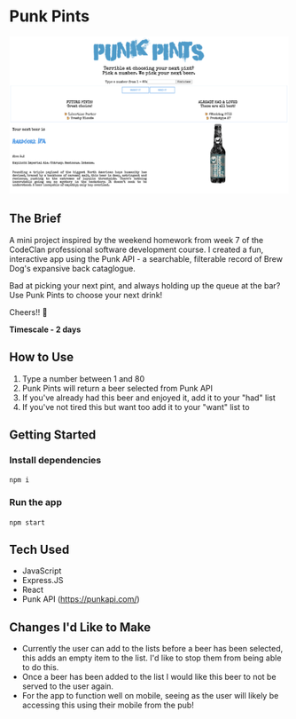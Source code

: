 # Punk Pints

<img width="600" alt="Punk Pints app showing a selected beer, the had list & the want list" src="src/images/punk-pints.png"></img>

## The Brief

A mini project inspired by the weekend homework from week 7 of the CodeClan professional software development course. I created a fun, interactive app using the Punk API - a searchable, filterable record of Brew Dog's expansive back cataglogue.

Bad at picking your next pint, and always holding up the queue at the bar? Use Punk Pints to choose your next drink!

Cheers!! :beers:

**Timescale - 2 days**

## How to Use
1. Type a number between 1 and 80
2. Punk Pints will return a beer selected from Punk API
3. If you've already had this beer and enjoyed it, add it to your "had" list
4. If you've not tired this but want too add it to your "want" list to

## Getting Started

### Install dependencies 
`npm i` 

### Run the app 
`npm start`

## Tech Used
- JavaScript
- Express.JS
- React
- Punk API (https://punkapi.com/)

## Changes I'd Like to Make
- Currently the user can add to the lists before a beer has been selected, this adds an empty item to the list. I'd like to stop them from being able to do this.
- Once a beer has been added to the list I would like this beer to not be served to the user again.
- For the app to function well on mobile, seeing as the user will likely be accessing this using their mobile from the pub!
